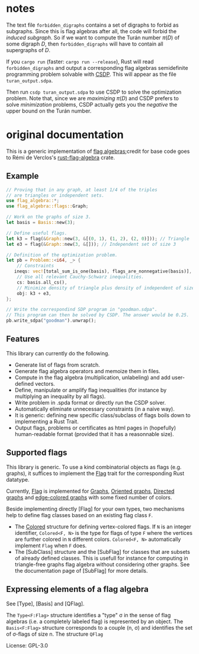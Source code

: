 # notes

The text file `forbidden_digraphs` contains a set of digraphs to forbid as subgraphs. Since this is flag algebras after all, the code will forbid the *induced subgraph*. So if we want to compute the Turán number $\pi(D)$ of some digraph $D$, then `forbidden_digraphs` will have to contain all supergraphs of $D$.

If you `cargo run` (faster: `cargo run --release`), Rust will read `forbidden_digraphs` and output a corresponding flag algebras semidefinite programming problem solvable with [CSDP](https://github.com/coin-or/Csdp). This will appear as the file `turan_output.sdpa`.

Then run `csdp turan_output.sdpa` to use CSDP to solve the optimization problem. Note that, since we are *maximizing* $\pi(D)$ and CSDP prefers to solve *minimization* problems, CSDP actually gets you the *negative* the upper bound on the Turán number.

# original documentation

This is a generic implementation of
[flag algebras](http://people.cs.uchicago.edu/~razborov/files/flag.pdf);credit for base code goes to Rémi de Verclos's [rust-flag-algebra](https://github.com/avangogo/rust-flag-algebra/tree/master/src) crate. 

## Example

```rust
// Proving that in any graph, at least 1/4 of the triples
// are triangles or independent sets.
use flag_algebra::*;
use flag_algebra::flags::Graph;

// Work on the graphs of size 3.
let basis = Basis::new(3);

// Define useful flags.
let k3 = flag(&Graph::new(3, &[(0, 1), (1, 2), (2, 0)])); // Triangle
let e3 = flag(&Graph::new(3, &[])); // Independent set of size 3

// Definition of the optimization problem.
let pb = Problem::<i64, _> {
    // Constraints
   ineqs: vec![total_sum_is_one(basis), flags_are_nonnegative(basis)],
    // Use all relevant Cauchy-Schwarz inequalities.
    cs: basis.all_cs(),
    // Minimize density of triangle plus density of independent of size 3.
    obj: k3 + e3,
};

// Write the correspondind SDP program in "goodman.sdpa".
// This program can then be solved by CSDP. The answer would be 0.25.
pb.write_sdpa("goodman").unwrap();
```
## Features
This library can currently do the following.
* Generate list of flags from scratch.
* Generate flag algebra operators and memoize them in files.
* Compute in the flag algebra (multiplication, unlabeling) and add user-defined vectors.
* Define, manipulate or amplify flag inequalities (for instance by multiplying an inequality by all flags).
* Write problem in .spda format or directly run the CSDP solver.
* Automatically eliminate unnecessary constraints (in a naive way).
* It is generic:
defining new specific class/subclass of flags boils down to implementing a Rust Trait.
* Output flags, problems or certificates as html pages
in (hopefully) human-readable format (provided that it has a reasonnable size).

## Supported flags
This library is generic.
To use a kind combinatorial objects as flags (e.g. graphs), it suffices to
implement the [Flag](trait@Flag) trait for the corresponding Rust datatype.

Currently, [Flag](trait@Flag) is implemented for [Graphs](struct@flags::Graph),
[Oriented graphs](struct@flags::OrientedGraph), [Directed graphs](struct@flags::DirectedGraph)
and [edge-colored graphs](struct@flags::CGraph) with some fixed number of colors.

Beside implementing directly [Flag] for your own types, two mechanisms help
to define flag classes based on an existing flag class `F`.
* The [Colored](struct@flags::Colored) structure for defining vertex-colored flags.
If `N` is an integer identifier, `Colored<F, N>` is the type for flags of type `F`
where the vertices are further colored in `N` different colors.
`Colored<F, N>` automatically implement `Flag` when `F` does.
* The [SubClass] structure and
the [SubFlag] for classes that are subsets
of already defined classes.
This is usefull for instance for computing in triangle-free graphs flag algebra
without considering other graphs.
See the documentation page of [SubFlag] for more details.

## Expressing elements of a flag algebra
See [Type], [Basis] and [QFlag].

The `Type<F:Flag>` structure identifies a
"type" σ in the sense of flag algebras (i.e. a completely labeled flag)
is represented by an object.
The `Basis<F:Flag>` structure corresponds to a couple (n, σ)
and identifies the set of σ-flags of size n.
The structure `QFlag`

License: GPL-3.0

